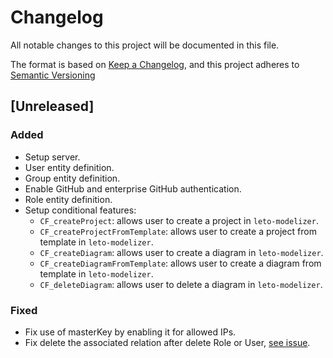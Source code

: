 # Changelog

All notable changes to this project will be documented in this file.

The format is based on [Keep a Changelog](https://keepachangelog.com/en/1.0.0/),
and this project adheres to [Semantic Versioning](https://semver.org/spec/v2.0.0.html)

## [Unreleased]

### Added

* Setup server.
* User entity definition.
* Group entity definition.
* Enable GitHub and enterprise GitHub authentication.
* Role entity definition.
* Setup conditional features:
  * `CF_createProject`: allows user to create a project in `leto-modelizer`.
  * `CF_createProjectFromTemplate`: allows user to create a project from template in `leto-modelizer`.
  * `CF_createDiagram`: allows user to create a diagram in `leto-modelizer`.
  * `CF_createDiagramFromTemplate`: allows user to create a diagram from template in `leto-modelizer`.
  * `CF_deleteDiagram`: allows user to delete a diagram in `leto-modelizer`.

### Fixed

* Fix use of masterKey by enabling it for allowed IPs.
* Fix delete the associated relation after delete Role or User, [see issue](https://github.com/ditrit/leto-modelizer-api/issues/19).
